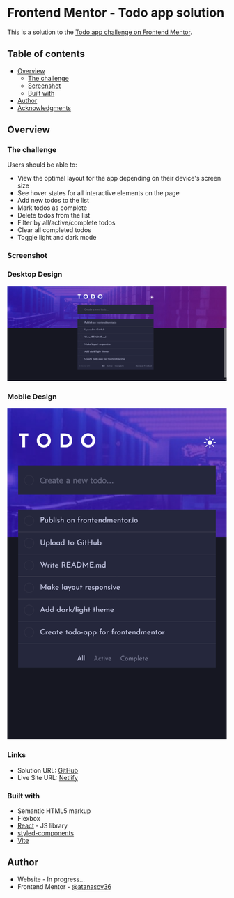 # Frontend Mentor - Todo app solution

This is a solution to the [Todo app challenge on Frontend Mentor](https://www.frontendmentor.io/challenges/todo-app-Su1_KokOW).

## Table of contents

- [Overview](#overview)
  - [The challenge](#the-challenge)
  - [Screenshot](#screenshot)
  - [Built with](#built-with)
- [Author](#author)
- [Acknowledgments](#acknowledgments)


## Overview

### The challenge

Users should be able to:

- View the optimal layout for the app depending on their device's screen size
- See hover states for all interactive elements on the page
- Add new todos to the list
- Mark todos as complete
- Delete todos from the list
- Filter by all/active/complete todos
- Clear all completed todos
- Toggle light and dark mode

### Screenshot

### Desktop Design
![](./src/assets/screenshots/desktop.png)

### Mobile Design
![](./src/assets/screenshots/mobile.png)


### Links

- Solution URL: [GitHub](https://github.com/AtanasovCode/todo-app-fm)
- Live Site URL: [Netlify](https://fm-task-todo-app.netlify.app/)


### Built with

- Semantic HTML5 markup
- Flexbox
- [React](https://reactjs.org/) - JS library
- [styled-components](https://styled-components.com/)
- [Vite](https://vitejs.dev/)


## Author

- Website - In progress...
- Frontend Mentor - [@atanasov36](https://www.frontendmentor.io/profile/AtanasovCode)
